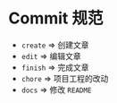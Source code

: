 # Commit 规范

* `create` => 创建文章
* `edit` => 编辑文章
* `finish` => 完成文章
* `chore` => 项目工程的改动
* `docs` => 修改 `README`
